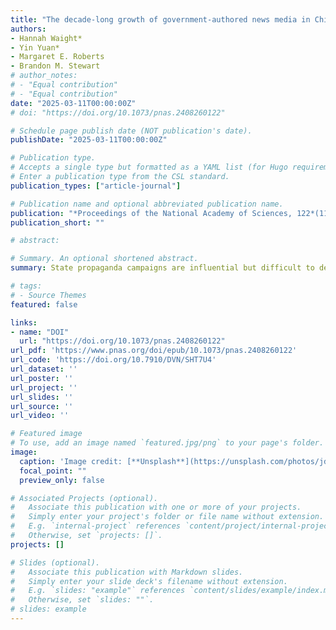```yaml
---
title: "The decade-long growth of government-authored news media in China under Xi Jinping"
authors:
- Hannah Waight*
- Yin Yuan*
- Margaret E. Roberts
- Brandon M. Stewart
# author_notes:
# - "Equal contribution"
# - "Equal contribution"
date: "2025-03-11T00:00:00Z"
# doi: "https://doi.org/10.1073/pnas.2408260122"

# Schedule page publish date (NOT publication's date).
publishDate: "2025-03-11T00:00:00Z"

# Publication type.
# Accepts a single type but formatted as a YAML list (for Hugo requirements).
# Enter a publication type from the CSL standard.
publication_types: ["article-journal"]

# Publication name and optional abbreviated publication name.
publication: "*Proceedings of the National Academy of Sciences, 122*(11), e2408260122"
publication_short: ""

# abstract: 

# Summary. An optional shortened abstract.
summary: State propaganda campaigns are influential but difficult to detect by design. We develop a method for identifying government-authored propaganda by linking leaked propaganda directives to the behavior of millions of newspaper articles published over the last decade in China. We find that propaganda is quite common—even in commercial newspapers—and has become even more prevalent and homogeneous under Xi Jinping. Using the case study of domestic coverage of COVID-19, we show how the government used propaganda to constrain reporting on the outbreak before the Wuhan lockdown.

# tags:
# - Source Themes
featured: false

links:
- name: "DOI"
  url: "https://doi.org/10.1073/pnas.2408260122"
url_pdf: 'https://www.pnas.org/doi/epub/10.1073/pnas.2408260122'
url_code: 'https://doi.org/10.7910/DVN/SHT7U4'
url_dataset: ''
url_poster: ''
url_project: ''
url_slides: ''
url_source: ''
url_video: ''

# Featured image
# To use, add an image named `featured.jpg/png` to your page's folder. 
image:
  caption: 'Image credit: [**Unsplash**](https://unsplash.com/photos/jdD8gXaTZsc)'
  focal_point: ""
  preview_only: false

# Associated Projects (optional).
#   Associate this publication with one or more of your projects.
#   Simply enter your project's folder or file name without extension.
#   E.g. `internal-project` references `content/project/internal-project/index.md`.
#   Otherwise, set `projects: []`.
projects: []

# Slides (optional).
#   Associate this publication with Markdown slides.
#   Simply enter your slide deck's filename without extension.
#   E.g. `slides: "example"` references `content/slides/example/index.md`.
#   Otherwise, set `slides: ""`.
# slides: example
---
```


<!-- {{% callout note %}}
Click the *Cite* button above to demo the feature to enable visitors to import publication metadata into their reference management software.
{{% /callout %}}

{{% callout note %}}
Create your slides in Markdown - click the *Slides* button to check out the example.
{{% /callout %}} -->

<!-- Add the publication's **full text** or **supplementary notes** here. You can use rich formatting such as including [code, math, and images](https://docs.hugoblox.com/content/writing-markdown-latex/). -->


